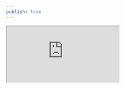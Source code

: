 ```yaml
---
publish: true
---
```

<iframe src="https://docs.google.com/viewer?url=https://ttl-s3.williamtran.tech/Week%204.pdf&embedded=true"></iframe>
